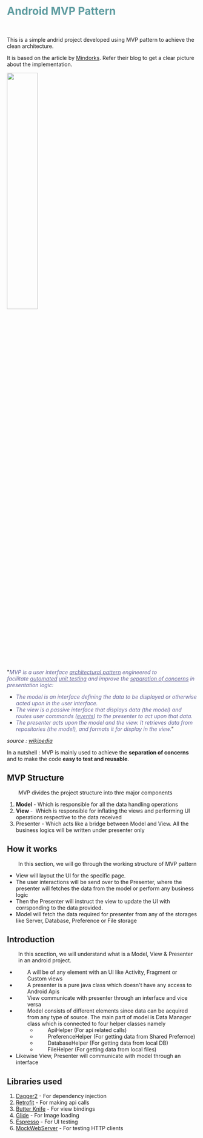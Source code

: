 <!-- #######  YAY, I AM THE SOURCE EDITOR! #########-->
<h1 style="color: #5e9ca0;">Android MVP Pattern</h1>
<p>&nbsp;</p>
<p>This is a simple andrid project developed using MVP pattern to achieve the clean architecture.<strong>&nbsp;</strong></p>
<p>It is based on the article by&nbsp;<a href="https://blog.mindorks.com/essential-guide-for-designing-your-android-app-architecture-mvp-part-1-74efaf1cda40#.lkml1yggq">Mindorks</a>. Refer their blog to get a clear picture about the implementation.</p>

<img src="https://github.com/rajesh-android-dev/android-mvp-base/blob/master/img/20180220_184457.gif" width = 40% height = 40%/>

<p>"<span style="color: #666699;"><em>MVP is a user interface&nbsp;<a class="mw-redirect" style="color: #666699; text-decoration: underline;" title="Architectural pattern (computer science)" href="https://en.wikipedia.org/wiki/Architectural_pattern_(computer_science)">architectural pattern</a>&nbsp;engineered to facilitate&nbsp;<a style="color: #666699; text-decoration: underline;" title="Test automation" href="https://en.wikipedia.org/wiki/Test_automation">automated</a>&nbsp;<a style="color: #666699; text-decoration: underline;" title="Unit testing" href="https://en.wikipedia.org/wiki/Unit_testing">unit testing</a>&nbsp;and improve the&nbsp;<a style="color: #666699; text-decoration: underline;" title="Separation of concerns" href="https://en.wikipedia.org/wiki/Separation_of_concerns">separation of concerns</a>&nbsp;in presentation logic:</em></span></p>
<ul>
<li><span style="color: #666699;"><em>The&nbsp;model&nbsp;is an interface defining the data to be displayed or otherwise acted upon in the user interface.</em></span></li>
<li><span style="color: #666699;"><em>The&nbsp;view&nbsp;is a passive interface that displays data (the model) and routes user commands (<a style="color: #666699; text-decoration: underline;" title="Event (computing)" href="https://en.wikipedia.org/wiki/Event_(computing)">events</a>) to the presenter to act upon that data.</em></span></li>
<li><em><span style="color: #666699;">The&nbsp;presenter&nbsp;acts upon the model and the view. It retrieves data from repositories (the model), and formats it for display in the view.</span>"</em></li>
</ul>
<p><em>source : <a href="https://en.wikipedia.org/wiki/Model%E2%80%93view%E2%80%93presenter">wikipedia</a></em></p>
<p>In a nutshell : MVP is mainly used to achieve the <strong>separation of concerns</strong> and to make the code <strong>easy to test and reusable</strong>.</p>
<h2>MVP Structure</h2>
<p style="padding-left: 30px;">MVP divides the project structure into thre major components</p>
<ol>
<li><strong>Model</strong> - Which is responsible for all the data handling operations</li>
<li><strong>View </strong>-&nbsp;&nbsp;Which is responsible for inflating the views and performing UI operations respective to the data received</li>
<li>Presenter - Which acts like a bridge between Model and View. All the business logics will be written under presenter only</li>
</ol>
<h2>How it works</h2>
<p style="padding-left: 30px;">In this section, we will go through the working structure of MVP pattern</p>
<ul>
<li>View will layout the UI for the specific page.</li>
<li>The user interactions will be send over to the Presenter, where the presenter will fetches the data from the model or perform any business logic</li>
<li>Then the Presenter will instruct the view to update the UI with corrsponding to the data provided.&nbsp;</li>
<li>Model will fetch the data required for presenter from any of the storages like Server, Database, Preference or File storage</li>
</ul>
<h2>Introduction</h2>
<p style="padding-left: 30px;">In this scection, we will understand what is a Model, View &amp; Presenter in an android project.</p>
<ul>
<li style="padding-left: 30px;">A will be of any element with an UI like Activity, Fragment or Custom views</li>
<li style="padding-left: 30px;">A presenter is a pure java class which doesn't have any access to Android Apis</li>
<li style="padding-left: 30px;">View communicate with presenter through an interface and vice versa</li>
<li style="padding-left: 30px;">Model consists of different elements since data can be acquired from any type of source. The main part of model is Data Manager class which is connected to four helper classes namely
<ul>
<li style="padding-left: 30px;">ApiHelper (For api related calls)</li>
<li style="padding-left: 30px;">PreferenceHelper (For getting data from Shared Prefernce)</li>
<li style="padding-left: 30px;">DatabaseHelper (For getting data from local DB)</li>
<li style="padding-left: 30px;">FileHelper (For getting data from local files)</li>
</ul>
</li>
<li>Likewise View, Presenter will communicate with model through an interface</li>
</ul>
<h2>Libraries used</h2>
<ol>
<li><a href="https://github.com/google/dagger">Dagger2</a>&nbsp;- For dependency injection</li>
<li><a href="http://square.github.io/retrofit/">Retrofit</a>&nbsp;- For making api calls</li>
<li><a href="http://jakewharton.github.io/butterknife/">Butter Knife</a>&nbsp;- For view bindings</li>
<li><a href="https://github.com/bumptech/glide">Glide</a>&nbsp;- For Image loading</li>
<li><a href="https://developer.android.com/training/testing/espresso/index.html">Espresso</a>&nbsp;- For UI testing</li>
<li><a href="https://github.com/square/okhttp/tree/master/mockwebserver">MockWebServer</a>&nbsp;- For testing HTTP clients</li>
</ol>
